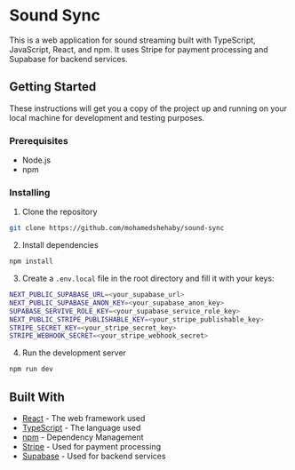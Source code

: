 # Sound Sync

This is a web application for sound streaming built with TypeScript, JavaScript, React, and npm. It uses Stripe for payment processing and Supabase for backend services.

## Getting Started

These instructions will get you a copy of the project up and running on your local machine for development and testing purposes.

### Prerequisites

- Node.js
- npm

### Installing

1. Clone the repository
```bash
git clone https://github.com/mohamedshehaby/sound-sync
```
2. Install dependencies
```bash
npm install
```
3. Create a `.env.local` file in the root directory and fill it with your keys:
```bash
NEXT_PUBLIC_SUPABASE_URL=<your_supabase_url>
NEXT_PUBLIC_SUPABASE_ANON_KEY=<your_supabase_anon_key>
SUPABASE_SERVIVE_ROLE_KEY=<your_supabase_service_role_key>
NEXT_PUBLIC_STRIPE_PUBLISHABLE_KEY=<your_stripe_publishable_key>
STRIPE_SECRET_KEY=<your_stripe_secret_key>
STRIPE_WEBHOOK_SECRET=<your_stripe_webhook_secret>
```
4. Run the development server
```bash
npm run dev
```

## Built With

- [React](https://reactjs.org/) - The web framework used
- [TypeScript](https://www.typescriptlang.org/) - The language used
- [npm](https://www.npmjs.com/) - Dependency Management
- [Stripe](https://stripe.com/) - Used for payment processing
- [Supabase](https://supabase.io/) - Used for backend services
